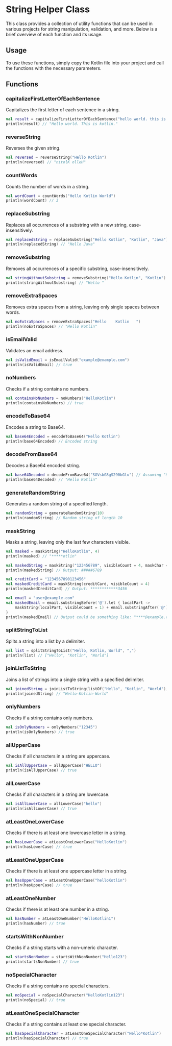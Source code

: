
# String Helper Class

This class provides a collection of utility functions that can be used in various projects for string manipulation, validation, and more.
Below is a brief overview of each function and its usage.


## Usage
To use these functions, simply copy the Kotlin file into your project and call the functions with the necessary parameters.

## Functions

### capitalizeFirstLetterOfEachSentence
Capitalizes the first letter of each sentence in a string.
```kotlin
val result = capitalizeFirstLetterOfEachSentence("hello world. this is kotlin.")
println(result) // "Hello world. This is kotlin."

```
### reverseString
Reverses the given string.
```kotlin
val reversed = reverseString("Hello Kotlin")
println(reversed) // "nitolK olleH"

```
### countWords
Counts the number of words in a string.
```kotlin
val wordCount = countWords("Hello Kotlin World")
println(wordCount) // 3

```
### replaceSubstring
Replaces all occurrences of a substring with a new string, case-insensitively.
```kotlin
val replacedString = replaceSubstring("Hello Kotlin", "Kotlin", "Java")
println(replacedString) // "Hello Java"

```
### removeSubstring
Removes all occurrences of a specific substring, case-insensitively.
```kotlin
val stringWithoutSubstring = removeSubstring("Hello Kotlin", "Kotlin")
println(stringWithoutSubstring) // "Hello "

```
### removeExtraSpaces
Removes extra spaces from a string, leaving only single spaces between words.
```kotlin
val noExtraSpaces = removeExtraSpaces("Hello    Kotlin   ")
println(noExtraSpaces) // "Hello Kotlin"

```
### isEmailValid
Validates an email address.
```kotlin
val isValidEmail = isEmailValid("example@example.com")
println(isValidEmail) // true

```
### noNumbers
Checks if a string contains no numbers.
```kotlin
val containsNoNumbers = noNumbers("HelloKotlin")
println(containsNoNumbers) // true

```
### encodeToBase64
Encodes a string to Base64.
```kotlin
val base64Encoded = encodeToBase64("Hello Kotlin")
println(base64Encoded) // Encoded string

```
### decodeFromBase64
Decodes a Base64 encoded string.
```kotlin
val base64Decoded = decodeFromBase64("SGVsbG8gS290bGlu") // Assuming "SGVsbG8gS290bGlu" is the base64 encoded form of "Hello Kotlin"
println(base64Decoded) // "Hello Kotlin"

```
### generateRandomString
Generates a random string of a specified length.
```kotlin
val randomString = generateRandomString(10)
println(randomString) // Random string of length 10

```
### maskString
Masks a string, leaving only the last few characters visible.
```kotlin
val masked = maskString("HelloKotlin", 4)
println(masked) // "*****otlin"

val maskedString = maskString("123456789", visibleCount = 4, maskChar = '#')
println(maskedString) // Output: #####6789

val creditCard = "1234567890123456"
val maskedCreditCard = maskString(creditCard, visibleCount = 4)
println(maskedCreditCard) // Output: ************3456

val email = "user@example.com"
val maskedEmail = email.substringBefore('@').let { localPart ->
    maskString(localPart, visibleCount = 1) + email.substringAfter('@')
}
println(maskedEmail) // Output could be something like: "****@example.com", depending on the length of the local part.


```
### splitStringToList
Splits a string into a list by a delimiter.
```kotlin
val list = splitStringToList("Hello, Kotlin, World", ",")
println(list) // ["Hello", "Kotlin", "World"]

```
### joinListToString
Joins a list of strings into a single string with a specified delimiter.
```kotlin
val joinedString = joinListToString(listOf("Hello", "Kotlin", "World"), "-")
println(joinedString) // "Hello-Kotlin-World"

```
### onlyNumbers
Checks if a string contains only numbers.
```kotlin
val isOnlyNumbers = onlyNumbers("12345")
println(isOnlyNumbers) // true

```
### allUpperCase
Checks if all characters in a string are uppercase.
```kotlin
val isAllUpperCase = allUpperCase("HELLO")
println(isAllUpperCase) // true

```
### allLowerCase
Checks if all characters in a string are lowercase.
```kotlin
val isAllLowerCase = allLowerCase("hello")
println(isAllLowerCase) // true

```
### atLeastOneLowerCase
Checks if there is at least one lowercase letter in a string.
```kotlin
val hasLowerCase = atLeastOneLowerCase("HelloKotlin")
println(hasLowerCase) // true

```
### atLeastOneUpperCase
Checks if there is at least one uppercase letter in a string.
```kotlin
val hasUpperCase = atLeastOneUpperCase("helloKotlin")
println(hasUpperCase) // true

```
### atLeastOneNumber
Checks if there is at least one number in a string.
```kotlin
val hasNumber = atLeastOneNumber("HelloKotlin1")
println(hasNumber) // true

```
### startsWithNonNumber
Checks if a string starts with a non-umeric character.
```kotlin
val startsNonNumber = startsWithNonNumber("Hello123")
println(startsNonNumber) // true

```
### noSpecialCharacter
Checks if a string contains no special characters.
```kotlin
val noSpecial = noSpecialCharacter("HelloKotlin123")
println(noSpecial) // true

```
### atLeastOneSpecialCharacter
Checks if a string contains at least one special character.
```kotlin
val hasSpecialCharacter = atLeastOneSpecialCharacter("Hello*Kotlin")
println(hasSpecialCharacter) // true

```
